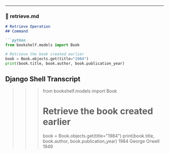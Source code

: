 
---

### 📄 **retrieve.md**
```markdown
# Retrieve Operation
## Command

```python
from bookshelf.models import Book

# Retrieve the book created earlier
book = Book.objects.get(title="1984")
print(book.title, book.author, book.publication_year)

```
## Django Shell Transcript

>>> from bookshelf.models import Book
>>> 
>>> # Retrieve the book created earlier
>>> book = Book.objects.get(title="1984")
>>> print(book.title, book.author, book.publication_year)
1984 George Orwell 1949
>>> 
